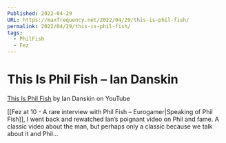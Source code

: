```yaml
---
Published: 2022-04-29
URL: https://maxfrequency.net/2022/04/29/this-is-phil-fish/
permalink: 2022/04/29/this-is-phil-fish/
tags:
  - PhilFish
  - Fez
---
```

# This Is Phil Fish – Ian Danskin

[This Is Phil Fish](https://www.youtube.com/watch?v=PmTUW-owa2w&t=2s) by Ian Danskin on YouTube

[[Fez at 10 - A rare interview with Phil Fish – Eurogamer|Speaking of Phil Fish]], I went back and rewatched Ian’s poignant video on Phil and fame. A classic video about the man, but perhaps only a classic because we talk about it and Phil…